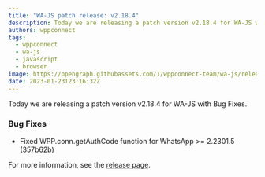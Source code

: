 ```yaml
---
title: "WA-JS patch release: v2.18.4"
description: Today we are releasing a patch version v2.18.4 for WA-JS with Bug Fixes.
authors: wppconnect
tags:
  - wppconnect
  - wa-js
  - javascript
  - browser
image: https://opengraph.githubassets.com/1/wppconnect-team/wa-js/releases/tag/v2.18.4
date: 2023-01-23T23:16:32Z
---
```


Today we are releasing a patch version v2.18.4 for WA-JS with Bug Fixes.

<!--truncate-->

### Bug Fixes

* Fixed WPP.conn.getAuthCode function for WhatsApp >= 2.2301.5 ([357b62b](https://github.com/wppconnect-team/wa-js/commit/357b62bb9a06a868cc416e203b655088c469a6c4))

For more information, see the [release page](https://github.com/wppconnect-team/wa-js/releases/tag/v2.18.4).